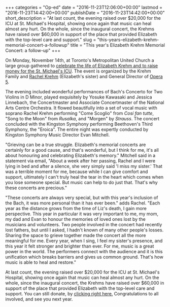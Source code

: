+++
categories = "Op-ed"
date = "2016-11-23T12:06:00+00:00"
lastmod = "2016-11-23T14:42:00+00:00"
publishDate = "2016-11-23T14:42:00+00:00"
short_description = "At last count, the evening raised over $20,000 for the ICU at St. Michael's Hospital, showing once again that music can heal almost any hurt. On the whole, since the inaugural concert, the Krehms have raised over $60,000 in support of the place that provided Elizabeth with the top-level care and support."
slug = "this-years-elizabeth-krehm-memorial-concert-a-followup"
title = "This year&#039;s Elizabeth Krehm Memorial Concert: a follow-up"
+++

On Monday, November 14th, at Toronto's Metropolitan United Church a large group gathered to [celebrate the life of Elizabeth Krehm and to raise money for the St. Michael's ICU](/the-4th-annual-elizabeth-krehm-memorial-concert-for-st-michaels-hospital/). The event is organized by the Krehm Family and [Rachel Krehm](/scene/people/rachel-krehm/) (Elizabeth's sister) and General Director of [Opera 5](/scene/companies/opera-5/).

The evening included wonderful performances of Bach's Concerto for Two Violins in D Minor, played exquisitely by Yosuke Kawasaki and Jessica Linnebach, the Concertmaster and Associate Concertmaster of the National Arts Centre Orchestra. It flowed beautifully into a set of vocal music with soprano Rachel Krehm performing "Come Scoglio" from *Cosí fan tutte*, "Song to the Moon" from *Rusalka*, and "Morgen" by *Strauss*. The concert concluded with the Kingston Symphony performing Beethoven's Third Symphony, the "Eroica". The entire night was expertly conducted by Kingston Symphony Music Director Evan Mitchell. 

"Grieving can be a true struggle. Elizabeth's memorial concerts are certainly for a good cause, and that's wonderful, but I think for me, it's all about honouring and celebrating Elizabeth's memory." Mitchell said in a statement via email, "About a week after her passing, Rachel and I were lying in bed and after a silence, she very simply said 'I miss my sister.' That was a terrible moment for me, because while I can give comfort and support, ultimately I can't truly heal the tear in the heart which comes when you lose someone special. But music can help to do just that. That's why these concerts are precious." 

"These concerts are always very special, but with this year's inclusion of the Bach, it was more personal than it has ever been." adds Rachel. "Each year as the distance grows from the time of Liz's death, I gain more perspective. This year in particular it was very important to me, my mom, my dad and Evan to honour the memories of loved ones lost by the musicians and volunteers. Two people involved in the concert had recently lost fathers, but until I asked, I hadn't known of many other people's losses. Sharing the space to grieve together made the concert all the more meaningful for me. Every year, when I sing, I feel my sister's presence, and this year it felt stronger and brighter than ever. For me, music is a great power in the world. The performers connect with the audience and it is this unification which breaks barriers and gives us common ground. That's how music is able to heal and restore."

At last count, the evening raised over $20,000 for the ICU at St. Michael's Hospital, showing once again that music can heal almost any hurt. On the whole, since the inaugural concert, the Krehms have raised over $60,000 in support of the place that provided Elizabeth with the top-level care and support. You can still donate, by [clicking right here.](http://smh.convio.net/site/TR/Events/General?pxfid=3040&fr_id=1100&pg=fund) Congratulations to all involved, and see you next year. 
